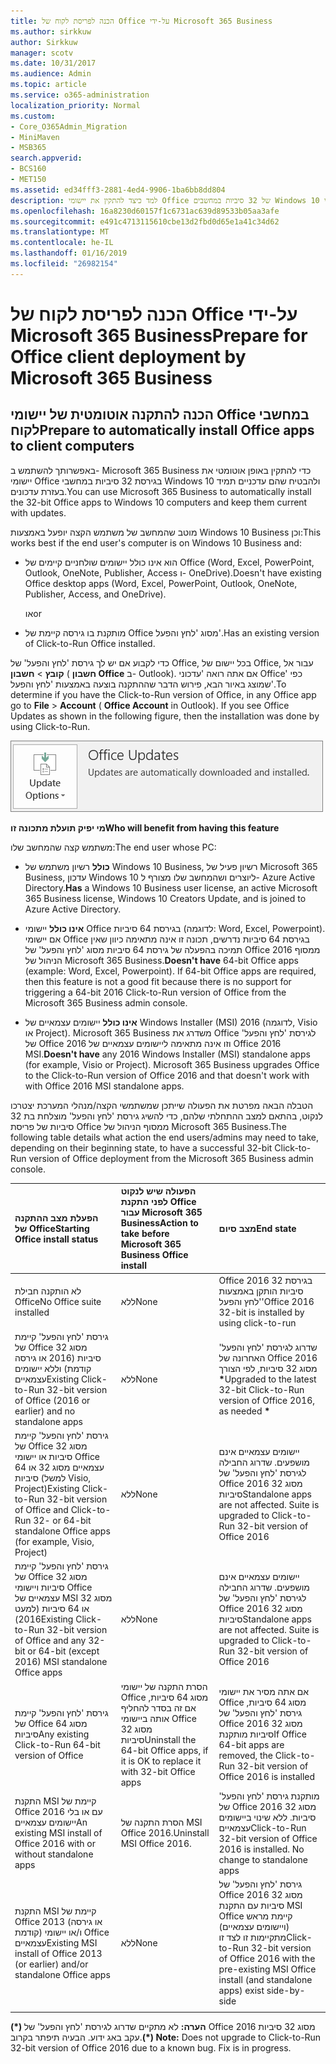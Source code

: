 ```yaml
---
title: הכנה לפריסת לקוח של Office על-ידי Microsoft 365 Business
ms.author: sirkkuw
author: Sirkkuw
manager: scotv
ms.date: 10/31/2017
ms.audience: Admin
ms.topic: article
ms.service: o365-administration
localization_priority: Normal
ms.custom:
- Core_O365Admin_Migration
- MiniMaven
- MSB365
search.appverid:
- BCS160
- MET150
ms.assetid: ed34fff3-2881-4ed4-9906-1ba6bb8dd804
description: למד כיצד להתקין את יישומי Office של 32 סיביות במחשבים Windows 10 וכיצד במצב עדכני.
ms.openlocfilehash: 16a8230d60157f1c6731ac639d89533b05aa3afe
ms.sourcegitcommit: e491c4713115610cbe13d2fbd0d65e1a41c34d62
ms.translationtype: MT
ms.contentlocale: he-IL
ms.lasthandoff: 01/16/2019
ms.locfileid: "26982154"
---
```

# <a name="prepare-for-office-client-deployment-by-microsoft-365-business"></a><span data-ttu-id="0c190-103">הכנה לפריסת לקוח של Office על-ידי Microsoft 365 Business</span><span class="sxs-lookup"><span data-stu-id="0c190-103">Prepare for Office client deployment by Microsoft 365 Business</span></span>

## <a name="prepare-to-automatically-install-office-apps-to-client-computers"></a><span data-ttu-id="0c190-104">הכנה להתקנה אוטומטית של יישומי Office במחשבי לקוח</span><span class="sxs-lookup"><span data-stu-id="0c190-104">Prepare to automatically install Office apps to client computers</span></span>

<span data-ttu-id="0c190-105">באפשרותך להשתמש ב- Microsoft 365 Business כדי להתקין באופן אוטומטי את יישומי Office בגירסת 32 סיביות במחשבי Windows 10 ולהבטיח שהם עדכניים תמיד בעזרת עדכונים.</span><span class="sxs-lookup"><span data-stu-id="0c190-105">You can use Microsoft 365 Business to automatically install the 32-bit Office apps to Windows 10 computers and keep them current with updates.</span></span>
  
<span data-ttu-id="0c190-106">מוטב שהמחשב של משתמש הקצה יופעל באמצעות Windows 10 Business וכן:</span><span class="sxs-lookup"><span data-stu-id="0c190-106">This works best if the end user's computer is on Windows 10 Business and:</span></span>
  
- <span data-ttu-id="0c190-107">הוא אינו כולל יישומים שולחניים קיימים של Office (‏Word, ‏Excel, ‏PowerPoint, ‏Outlook, ‏OneNote, ‏Publisher, ‏Access ו- OneDrive).</span><span class="sxs-lookup"><span data-stu-id="0c190-107">Doesn't have existing Office desktop apps (Word, Excel, PowerPoint, Outlook, OneNote, Publisher, Access, and OneDrive).</span></span>
    
    <span data-ttu-id="0c190-108">או</span><span class="sxs-lookup"><span data-stu-id="0c190-108">or</span></span>
    
- <span data-ttu-id="0c190-109">מותקנת בו גירסה קיימת של Office מסוג 'לחץ והפעל'.</span><span class="sxs-lookup"><span data-stu-id="0c190-109">Has an existing version of Click-to-Run Office installed.</span></span>
    
<span data-ttu-id="0c190-p101">כדי לקבוע אם יש לך גירסת 'לחץ והפעל' של Office, בכל יישום של Office, עבור אל **קובץ** \> **חשבון** ( **חשבון Office** ב- Outlook). אם אתה רואה 'עדכוני Office' כפי שמוצג באיור הבא, פירוש הדבר שההתקנה בוצעה באמצעות 'לחץ והפעל'.</span><span class="sxs-lookup"><span data-stu-id="0c190-p101">To determine if you have the Click-to-Run version of Office, in any Office app go to **File** \> **Account** ( **Office Account** in Outlook). If you see Office Updates as shown in the following figure, then the installation was done by using Click-to-Run.</span></span> 
  
![Screenshot of Office updates in Office app Account](media/e3439380-fa43-4ed6-ae5d-64851c297df5.png)
  
 <span data-ttu-id="0c190-113">**מי יפיק תועלת מתכונה זו**</span><span class="sxs-lookup"><span data-stu-id="0c190-113">**Who will benefit from having this feature**</span></span>
  
<span data-ttu-id="0c190-114">משתמש קצה שהמחשב שלו:</span><span class="sxs-lookup"><span data-stu-id="0c190-114">The end user whose PC:</span></span>
  
- <span data-ttu-id="0c190-115">**כולל** רשיון משתמש של Windows 10 Business, רשיון פעיל של Microsoft 365 Business, עדכון Windows 10 ליוצרים ושהמחשב שלו מצורף ל- Azure Active Directory.</span><span class="sxs-lookup"><span data-stu-id="0c190-115">**Has**  a Windows 10 Business user license, an active Microsoft 365 Business license, Windows 10 Creators Update, and is joined to Azure Active Directory.</span></span> 
    
- <span data-ttu-id="0c190-p102">**אינו כולל** יישומי Office בגירסת 64 סיביות (לדוגמה: Word,‏ Excel,‏ Powerpoint). אם יישומי Office בגירסת 64 סיביות נדרשים, תכונה זו אינה מתאימה כיוון שאין תמיכה בהפעלה של גירסת 64 סיביות מסוג 'לחץ והפעל' של Office 2016 ממסוף הניהול של Microsoft 365 Business.</span><span class="sxs-lookup"><span data-stu-id="0c190-p102">**Doesn't have** 64-bit Office apps (example: Word, Excel, Powerpoint). If 64-bit Office apps are required, then this feature is not a good fit because there is no support for triggering a 64-bit 2016 Click-to-Run version of Office from the Microsoft 365 Business admin console.</span></span> 
    
- <span data-ttu-id="0c190-p103">**אינו כולל** יישומים עצמאיים של Windows Installer (MSI) 2016 (לדוגמה, Visio או Project). Microsoft 365 Business משדרג את Office לגירסת 'לחץ והפעל' של Office 2016 וזו אינה מתאימה ליישומים עצמאיים של Office 2016 MSI.</span><span class="sxs-lookup"><span data-stu-id="0c190-p103">**Doesn't have** any 2016 Windows Installer (MSI) standalone apps (for example, Visio or Project). Microsoft 365 Business upgrades Office to the Click-to-Run version of Office 2016 and that doesn't work with with Office 2016 MSI standalone apps.</span></span> 
    
<span data-ttu-id="0c190-120">הטבלה הבאה מפרטת את הפעולה שייתכן שמשתמשי הקצה/מנהלי המערכת יצטרכו לנקוט, בהתאם למצב ההתחלתי שלהם, כדי להשיג גירסת 'לחץ והפעל' מוצלחת בת 32 סיביות של פריסת Office ממסוף הניהול של Microsoft 365 Business.</span><span class="sxs-lookup"><span data-stu-id="0c190-120">The following table details what action the end users/admins may need to take, depending on their beginning state, to have a successful 32-bit Click-to-Run version of Office deployment from the Microsoft 365 Business admin console.</span></span>
  
|<span data-ttu-id="0c190-121">**הפעלת מצב ההתקנה של Office**</span><span class="sxs-lookup"><span data-stu-id="0c190-121">**Starting Office install status**</span></span>|<span data-ttu-id="0c190-122">**הפעולה שיש לנקוט לפני התקנת Office עבור Microsoft 365 Business**</span><span class="sxs-lookup"><span data-stu-id="0c190-122">**Action to take before Microsoft 365 Business Office install**</span></span>|<span data-ttu-id="0c190-123">**מצב סיום**</span><span class="sxs-lookup"><span data-stu-id="0c190-123">**End state**</span></span>|
|:-----|:-----|:-----|
|<span data-ttu-id="0c190-124">לא הותקנה חבילת Office</span><span class="sxs-lookup"><span data-stu-id="0c190-124">No Office suite installed</span></span>  <br/> |<span data-ttu-id="0c190-125">ללא</span><span class="sxs-lookup"><span data-stu-id="0c190-125">None</span></span>  <br/> |<span data-ttu-id="0c190-126">Office 2016 בגירסת 32 סיביות הותקן באמצעות 'לחץ והפעל'</span><span class="sxs-lookup"><span data-stu-id="0c190-126">Office 2016 32-bit is installed by using click-to-run</span></span>  <br/> |
|<span data-ttu-id="0c190-127">גירסת 'לחץ והפעל' קיימת של Office מסוג 32 סיביות (2016 או גירסה קודמת) וללא יישומים עצמאיים</span><span class="sxs-lookup"><span data-stu-id="0c190-127">Existing Click-to-Run 32-bit version of Office (2016 or earlier) and no standalone apps</span></span>  <br/> |<span data-ttu-id="0c190-128">ללא</span><span class="sxs-lookup"><span data-stu-id="0c190-128">None</span></span>  <br/> |<span data-ttu-id="0c190-129">שדרוג לגירסת 'לחץ והפעל' האחרונה של Office 2016 מסוג 32 סיביות, לפי הצורך **\***</span><span class="sxs-lookup"><span data-stu-id="0c190-129">Upgraded to the latest 32-bit Click-to-Run version of Office 2016, as needed **\***</span></span> <br/> |
|<span data-ttu-id="0c190-130">גירסת 'לחץ והפעל' קיימת של Office מסוג 32 סיביות או יישומי Office עצמאיים מסוג 32 או 64 סיביות (למשל Visio, ‏Project)</span><span class="sxs-lookup"><span data-stu-id="0c190-130">Existing Click-to-Run 32-bit version of Office and Click-to-Run 32- or 64-bit standalone Office apps (for example, Visio, Project)</span></span>  <br/> |<span data-ttu-id="0c190-131">ללא</span><span class="sxs-lookup"><span data-stu-id="0c190-131">None</span></span>  <br/> |<span data-ttu-id="0c190-p104">יישומים עצמאיים אינם מושפעים. שדרוג החבילה לגירסת 'לחץ והפעל' של Office 2016 מסוג 32 סיביות</span><span class="sxs-lookup"><span data-stu-id="0c190-p104">Standalone apps are not affected. Suite is upgraded to Click-to-Run 32-bit version of Office 2016</span></span>  <br/> |
|<span data-ttu-id="0c190-134">גירסת 'לחץ והפעל' קיימת של Office מסוג 32 סיביות ויישומי Office עצמאיים של MSI מסוג 32 או 64 סיביות (למעט 2016)</span><span class="sxs-lookup"><span data-stu-id="0c190-134">Existing Click-to-Run 32-bit version of Office and any 32-bit or 64-bit (except 2016) MSI standalone Office apps</span></span>  <br/> |<span data-ttu-id="0c190-135">ללא</span><span class="sxs-lookup"><span data-stu-id="0c190-135">None</span></span>  <br/> |<span data-ttu-id="0c190-p105">יישומים עצמאיים אינם מושפעים. שדרוג החבילה לגירסת 'לחץ והפעל' של Office 2016 מסוג 32 סיביות</span><span class="sxs-lookup"><span data-stu-id="0c190-p105">Standalone apps are not affected. Suite is upgraded to Click-to-Run 32-bit version of Office 2016</span></span>  <br/> ||||
|<span data-ttu-id="0c190-138">גירסת 'לחץ והפעל' קיימת של Office מסוג 64 סיביות</span><span class="sxs-lookup"><span data-stu-id="0c190-138">Any existing Click-to-Run 64-bit version of Office</span></span>  <br/> |<span data-ttu-id="0c190-139">הסרת התקנה של יישומי Office מסוג 64 סיביות, אם זה בסדר להחליף אותה ביישומי Office מסוג 32 סיביות</span><span class="sxs-lookup"><span data-stu-id="0c190-139">Uninstall the 64-bit Office apps, if it is OK to replace it with 32-bit Office apps</span></span>  <br/> |<span data-ttu-id="0c190-140">אם אתה מסיר את יישומי Office מסוג 64 סיביות, גירסת 'לחץ והפעל' של Office 2016 מסוג 32 סיביות מותקנת</span><span class="sxs-lookup"><span data-stu-id="0c190-140">If Office 64-bit apps are removed, the Click-to-Run 32-bit version of Office 2016 is installed</span></span>  <br/> |
|<span data-ttu-id="0c190-141">התקנת MSI קיימת של Office 2016 עם או בלי יישומים עצמאיים</span><span class="sxs-lookup"><span data-stu-id="0c190-141">An existing MSI install of Office 2016 with or without standalone apps</span></span>  <br/> |<span data-ttu-id="0c190-142">הסרת התקנה של MSI Office 2016.</span><span class="sxs-lookup"><span data-stu-id="0c190-142">Uninstall MSI Office 2016.</span></span>  <br/> |<span data-ttu-id="0c190-p106">מותקנת גירסת 'לחץ והפעל' של Office 2016 מסוג 32 סיביות. ללא שינוי ביישומים עצמאיים</span><span class="sxs-lookup"><span data-stu-id="0c190-p106">Click-to-Run 32-bit version of Office 2016 is installed. No change to standalone apps</span></span>  <br/> |
|<span data-ttu-id="0c190-145">התקנת MSI קיימת של Office 2013 (או גירסה קודמת) ו/או יישומי Office עצמאיים</span><span class="sxs-lookup"><span data-stu-id="0c190-145">Existing MSI install of Office 2013 (or earlier) and/or standalone Office apps</span></span>  <br/> |<span data-ttu-id="0c190-146">ללא</span><span class="sxs-lookup"><span data-stu-id="0c190-146">None</span></span>  <br/> |<span data-ttu-id="0c190-147">גירסת 'לחץ והפעל' של Office 2016 מסוג 32 סיביות עם התקנת MSI Office קיימת מראש (ויישומים עצמאיים) מתקיימות זו לצד זו</span><span class="sxs-lookup"><span data-stu-id="0c190-147">Click-to-Run 32-bit version of Office 2016 with the pre-existing MSI Office install (and standalone apps) exist side-by-side</span></span>  <br/> |
||||
   
 <span data-ttu-id="0c190-p107">**(\*) הערה:** לא מתקיים שדרוג לגירסת 'לחץ והפעל' של Office 2016 מסוג 32 סיביות עקב באג ידוע. הבעיה תיפתר בקרוב.</span><span class="sxs-lookup"><span data-stu-id="0c190-p107">**(\*) Note:** Does not upgrade to Click-to-Run 32-bit version of Office 2016 due to a known bug. Fix is in progress.</span></span> 
  


